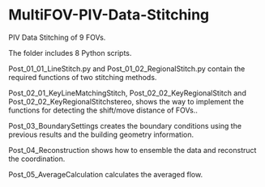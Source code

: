 # MultiFOV-PIV-Data-Stitching
PIV Data Stitching of 9 FOVs.

The folder includes 8 Python scripts.

Post_01_01_LineStitch.py and Post_01_02_RegionalStitch.py contain the required functions of two stitching methods.

Post_02_01_KeyLineMatchingStitch, Post_02_02_KeyRegionalStitch and Post_02_02_KeyRegionalStitchstereo, shows the way to implement the functions for detecting the shift/move distance of FOVs..

Post_03_BoundarySettings creates the boundary conditions using the previous results and the building geometry information.

Post_04_Reconstruction shows how to ensemble the data and reconstruct the coordination.

Post_05_AverageCalculation calculates the averaged flow.
